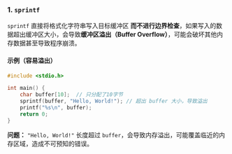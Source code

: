 ### **1. `sprintf`**
`sprintf` 直接将格式化字符串写入目标缓冲区 **而不进行边界检查**，如果写入的数据超出缓冲区大小，会导致**缓冲区溢出（Buffer Overflow）**，可能会破坏其他内存数据甚至导致程序崩溃。

#### **示例（容易溢出）**
```c
#include <stdio.h>

int main() {
    char buffer[10];  // 只分配了10字节
    sprintf(buffer, "Hello, World!"); // 超出 buffer 大小，导致溢出
    printf("%s\n", buffer);  
    return 0;
}
```
**问题：** `"Hello, World!"` 长度超过 `buffer`，会导致内存溢出，可能覆盖临近的内存区域，造成不可预知的错误。